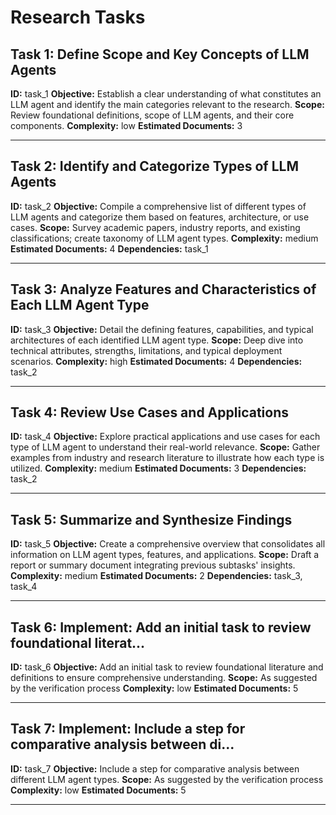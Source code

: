 # Research Tasks

## Task 1: Define Scope and Key Concepts of LLM Agents
**ID:** task_1
**Objective:** Establish a clear understanding of what constitutes an LLM agent and identify the main categories relevant to the research.
**Scope:** Review foundational definitions, scope of LLM agents, and their core components.
**Complexity:** low
**Estimated Documents:** 3

---

## Task 2: Identify and Categorize Types of LLM Agents
**ID:** task_2
**Objective:** Compile a comprehensive list of different types of LLM agents and categorize them based on features, architecture, or use cases.
**Scope:** Survey academic papers, industry reports, and existing classifications; create taxonomy of LLM agent types.
**Complexity:** medium
**Estimated Documents:** 4
**Dependencies:** task_1

---

## Task 3: Analyze Features and Characteristics of Each LLM Agent Type
**ID:** task_3
**Objective:** Detail the defining features, capabilities, and typical architectures of each identified LLM agent type.
**Scope:** Deep dive into technical attributes, strengths, limitations, and typical deployment scenarios.
**Complexity:** high
**Estimated Documents:** 4
**Dependencies:** task_2

---

## Task 4: Review Use Cases and Applications
**ID:** task_4
**Objective:** Explore practical applications and use cases for each type of LLM agent to understand their real-world relevance.
**Scope:** Gather examples from industry and research literature to illustrate how each type is utilized.
**Complexity:** medium
**Estimated Documents:** 3
**Dependencies:** task_2

---

## Task 5: Summarize and Synthesize Findings
**ID:** task_5
**Objective:** Create a comprehensive overview that consolidates all information on LLM agent types, features, and applications.
**Scope:** Draft a report or summary document integrating previous subtasks' insights.
**Complexity:** medium
**Estimated Documents:** 2
**Dependencies:** task_3, task_4

---

## Task 6: Implement: Add an initial task to review foundational literat...
**ID:** task_6
**Objective:** Add an initial task to review foundational literature and definitions to ensure comprehensive understanding.
**Scope:** As suggested by the verification process
**Complexity:** low
**Estimated Documents:** 5

---

## Task 7: Implement: Include a step for comparative analysis between di...
**ID:** task_7
**Objective:** Include a step for comparative analysis between different LLM agent types.
**Scope:** As suggested by the verification process
**Complexity:** low
**Estimated Documents:** 5

---
